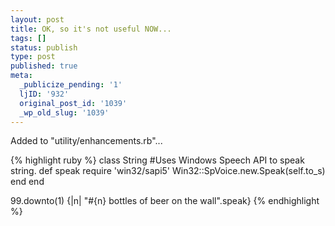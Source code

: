 ```yaml
---
layout: post
title: OK, so it's not useful NOW...
tags: []
status: publish
type: post
published: true
meta:
  _publicize_pending: '1'
  ljID: '932'
  original_post_id: '1039'
  _wp_old_slug: '1039'
---
```

Added to "utility/enhancements.rb"...

{% highlight ruby %}
class String
	#Uses Windows Speech API to speak string.
	def speak
		require 'win32/sapi5'
		Win32::SpVoice.new.Speak(self.to_s)
	end
end

99.downto(1) {|n| "#{n} bottles of beer on the wall".speak}
{% endhighlight %}
